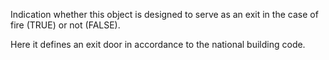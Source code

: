 Indication whether this object is designed to serve as an exit in the case of fire (TRUE) or not (FALSE).


<!-- comment -->


Here it defines an exit door in accordance to the national building code.

